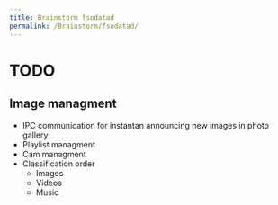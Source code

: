 ```yaml
---
title: Brainstorm fsodatad
permalink: /Brainstorm/fsodatad/
---
```


TODO
====

Image managment
---------------

-   IPC communication for instantan announcing new images in photo gallery
-   Playlist managment
-   Cam managment
-   Classification order
    -   Images
    -   Videos
    -   Music
